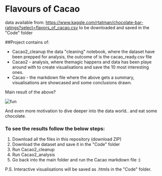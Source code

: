# Flavours of Cacao


data available from:
https://www.kaggle.com/rtatman/chocolate-bar-ratings?select=flavors_of_cacao.csv
to be downloaded and saved in the "Code" folder


##Project contains of:
 - Cacao2_cleanup the data "cleaning" notebook, where the dataset have been prepped for analysis, the outcome of is the cacao_ready.csv file
 - Cacao2 - analysis, where themagic happens and data has been playe around with to create visualisations and save the 10 most interesting ones.
 - Cacao - the markdown file where the above gets a summary, visualisations are showcased and some conclusions drawn. 
 
 
 Main result of the above?

![fun](https://media.giphy.com/media/xT0BKiK5sOCVdBUhiM/source.gif)

And even more motivation to dive deeper into the data world.. and eat some chocolate.


### To see the results follow the below steps:
 1. Download all the files in this repository (download ZIP)
 2. Download the dataset and save it in the "Code" folder
 3. Run Cacao2_cleanup
 4. Run Cacao2_analysis
 5. Go back into the main folder and run the Cacao markdown file :)
 
P.S. Interactive visualisations will be saved as .htmls  in the "Code" folder.